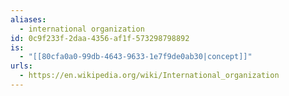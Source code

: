 ```yaml
---
aliases:
  - international organization
id: 0c9f233f-2daa-4356-af1f-573298798892
is:
  - "[[80cfa0a0-99db-4643-9633-1e7f9de0ab30|concept]]"
urls:
  - https://en.wikipedia.org/wiki/International_organization
---
```

